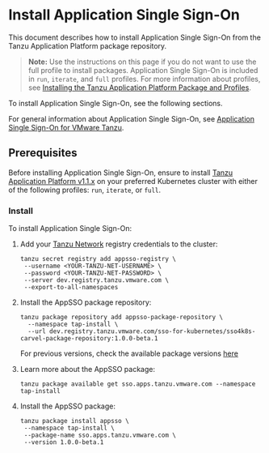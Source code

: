 # Install Application Single Sign-On

This document describes how to install Application Single Sign-On
from the Tanzu Application Platform package repository.

>**Note:** Use the instructions on this page if you do not want to use the full profile to install packages.
>Application Single Sign-On is included in `run`, `iterate`, and `full` profiles.
>For more information about profiles, see [Installing the Tanzu Application Platform Package and Profiles](../install.md).

To install Application Single Sign-On, see the following sections.

For general information about Application Single Sign-On, see [Application Single Sign-On for VMware Tanzu](app-sso/about.md).

## <a id='prereqs'></a>Prerequisites

Before installing Application Single Sign-On, ensure to install [Tanzu Application Platform v1.1.x](install-intro.md) on your preferred Kubernetes cluster with either of the following profiles: `run`, `iterate`, or `full`.

### <a id='install'></a>Install

To install Application Single Sign-On:

1. Add your [Tanzu Network](https://dev.registry.tanzu.vmware.com) registry credentials to the cluster:

    ```shell
    tanzu secret registry add appsso-registry \
     --username <YOUR-TANZU-NET-USERNAME> \
     --password <YOUR-TANZU-NET-PASSWORD> \
     --server dev.registry.tanzu.vmware.com \
     --export-to-all-namespaces
    ```

1. Install the AppSSO package repository:

    ```shell
    tanzu package repository add appsso-package-repository \
      --namespace tap-install \
      --url dev.registry.tanzu.vmware.com/sso-for-kubernetes/sso4k8s-carvel-package-repository:1.0.0-beta.1
    ```

    For previous versions,
    check the available package versions [here](https://dev.registry.tanzu.vmware.com/harbor/projects/169/repositories/sso4k8s-carvel-package-repository)

1. Learn more about the AppSSO package:

    ```shell
    tanzu package available get sso.apps.tanzu.vmware.com --namespace tap-install
    ```

1. Install the AppSSO package:

    ```shell
    tanzu package install appsso \
     --namespace tap-install \
     --package-name sso.apps.tanzu.vmware.com \
     --version 1.0.0-beta.1
    ```
